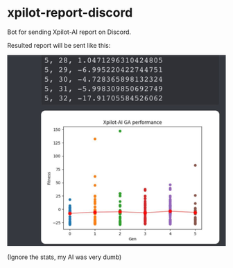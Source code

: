 # xpilot-report-discord

Bot for sending Xpilot-AI report on Discord.

Resulted report will be sent like this:

![Xpilot-AI Report](xpilot-ai.jpg)

(Ignore the stats, my AI was very dumb)

